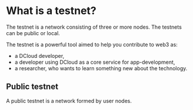 # What is a testnet?

The testnet is a network consisting of three or more nodes. The testnets can be public or local. 

The testnet is a powerful tool aimed to help you contribute to web3 as:

- a DCloud developer,
- a developer using DCloud as a core service for app-development,
- a researcher, who wants to learn something new about the technology.

## Public testnet

A public testnet is a network formed by user nodes.